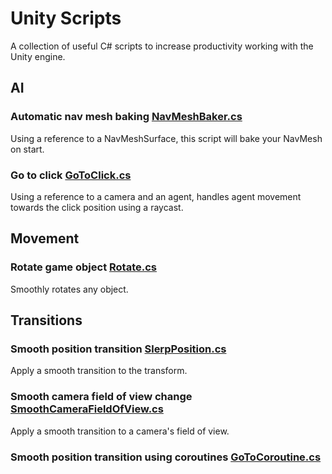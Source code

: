 # Unity Scripts
A collection of useful C# scripts to increase productivity working with the Unity engine. 

## AI

### Automatic nav mesh baking [NavMeshBaker.cs](https://github.com/shadegames/unity-cookbook/blob/master/NavMeshBaker.cs)
Using a reference to a NavMeshSurface, this script will bake your NavMesh on start.

### Go to click [GoToClick.cs](https://github.com/shadegames/unity-cookbook/blob/master/GoToClick.cs)
Using a reference to a camera and an agent, handles agent movement towards the click position using a raycast.

## Movement

### Rotate game object [Rotate.cs](https://github.com/shadegames/unity-cookbook/blob/master/Rotate.cs)
Smoothly rotates any object. 

## Transitions

### Smooth position transition [SlerpPosition.cs](https://github.com/shadegames/unity-cookbook/blob/master/SlerpPosition.cs)
Apply a smooth transition to the transform.

### Smooth camera field of view change [SmoothCameraFieldOfView.cs](https://github.com/shadegames/unity-cookbook/blob/master/SmoothCameraFieldOfView.cs)
Apply a smooth transition to a camera's field of view.

### Smooth position transition using coroutines [GoToCoroutine.cs](https://github.com/shadegames/unity-cookbook/blob/master/GoToCoroutine.cs)

